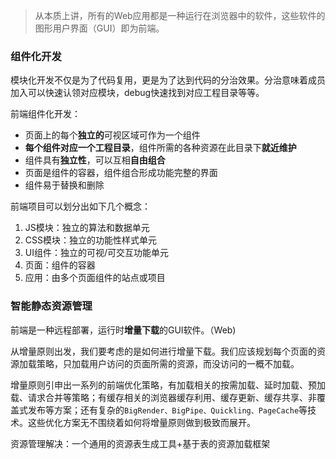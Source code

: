 > 从本质上讲，所有的Web应用都是一种运行在浏览器中的软件，这些软件的图形用户界面（GUI）即为前端。

### 组件化开发

模块化开发不仅是为了代码复用，更是为了达到代码的分治效果。分治意味着成员加入可以快速认领对应模块，debug快速找到对应工程目录等等。

前端组件化开发：

- 页面上的每个**独立的**可视区域可作为一个组件
- **每个组件对应一个工程目录**，组件所需的各种资源在此目录下**就近维护**
- 组件具有**独立性**，可以互相**自由组合**
- 页面是组件的容器，组件组合形成功能完整的界面
- 组件易于替换和删除

前端项目可以划分出如下几个概念：

1. JS模块：独立的算法和数据单元
2. CSS模块：独立的功能性样式单元
3. UI组件：独立的可视/可交互功能单元
4. 页面：组件的容器
5. 应用：由多个页面组件的站点或项目

### 智能静态资源管理

前端是一种远程部署，运行时**增量下载**的GUI软件。（Web)

从增量原则出发，我们要考虑的是如何进行增量下载。我们应该规划每个页面的资源加载策略，只加载用户访问的页面所需的资源，而没访问的一概不加载。

增量原则引申出一系列的前端优化策略，有加载相关的按需加载、延时加载、预加载、请求合并等策略；有缓存相关的浏览器缓存利用、缓存更新、缓存共享、非覆盖式发布等方案；还有复杂的`BigRender、BigPipe、Quickling、PageCache`等技术。这些优化方案无不围绕着如何将增量原则做到极致而展开。

资源管理解决：一个通用的资源表生成工具+基于表的资源加载框架



